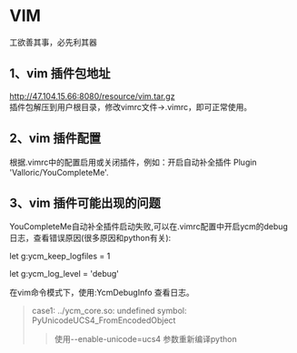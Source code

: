 # VIM
工欲善其事，必先利其器

## 1、vim 插件包地址
  http://47.104.15.66:8080/resource/vim.tar.gz  
  插件包解压到用户根目录，修改vimrc文件->.vimrc，即可正常使用。

## 2、vim 插件配置
  根据.vimrc中的配置启用或关闭插件，例如：开启自动补全插件 Plugin 'Valloric/YouCompleteMe'.


## 3、vim 插件可能出现的问题  
  YouCompleteMe自动补全插件启动失败,可以在.vimrc配置中开启ycm的debug日志，查看错误原因(很多原因和python有关):

  let g:ycm_keep_logfiles = 1

  let g:ycm_log_level = 'debug'

  在vim命令模式下，使用:YcmDebugInfo 查看日志。

  > case1:
	../ycm_core.so: undefined symbol: PyUnicodeUCS4_FromEncodedObject 
  >> 使用--enable-unicode=ucs4 参数重新编译python

